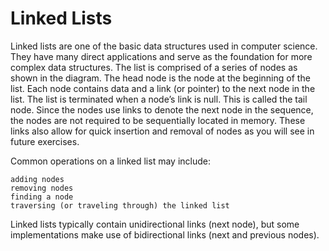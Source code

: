# Linked Lists
Linked lists are one of the basic data structures used in computer science. They have many direct applications and serve as the foundation for more complex data structures.
The list is comprised of a series of nodes as shown in the diagram. The head node is the node at the beginning of the list. Each node contains data and a link (or pointer) to the next node in the list. The list is terminated when a node’s link is null. This is called the tail node.
Since the nodes use links to denote the next node in the sequence, the nodes are not required to be sequentially located in memory. These links also allow for quick insertion and removal of nodes as you will see in future exercises.

Common operations on a linked list may include:

    adding nodes
    removing nodes
    finding a node
    traversing (or traveling through) the linked list

Linked lists typically contain unidirectional links (next node), but some implementations make use of bidirectional links (next and previous nodes).
